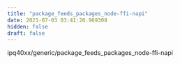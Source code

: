 ```yaml
---
title: "package_feeds_packages_node-ffi-napi"
date: 2021-07-03 03:41:20.969308
hidden: false
draft: false
---
```


ipq40xx/generic/package_feeds_packages_node-ffi-napi

